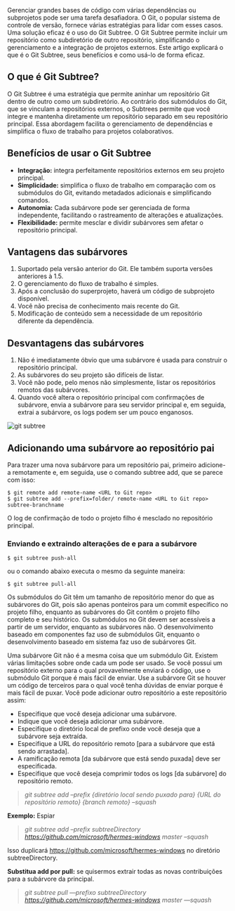 Gerenciar grandes bases de código com várias dependências ou subprojetos pode ser uma tarefa desafiadora. O Git, o popular sistema de controle de versão, fornece várias estratégias para lidar com esses casos. Uma solução eficaz é o uso do Git Subtree. O Git Subtree permite incluir um repositório como subdiretório de outro repositório, simplificando o gerenciamento e a integração de projetos externos. Este artigo explicará o que é o Git Subtree, seus benefícios e como usá-lo de forma eficaz.

## O que é Git Subtree?

O Git Subtree é uma estratégia que permite aninhar um repositório Git dentro de outro como um subdiretório. Ao contrário dos submódulos do Git, que se vinculam a repositórios externos, o Subtrees permite que você integre e mantenha diretamente um repositório separado em seu repositório principal. Essa abordagem facilita o gerenciamento de dependências e simplifica o fluxo de trabalho para projetos colaborativos.

## Benefícios de usar o Git Subtree

- **Integração:** integra perfeitamente repositórios externos em seu projeto principal.
- **Simplicidade:** simplifica o fluxo de trabalho em comparação com os submódulos do Git, evitando metadados adicionais e simplificando comandos.
- **Autonomia:** Cada subárvore pode ser gerenciada de forma independente, facilitando o rastreamento de alterações e atualizações.
- **Flexibilidade:** permite mesclar e dividir subárvores sem afetar o repositório principal.

## **Vantagens das subárvores**

1. Suportado pela versão anterior do Git. Ele também suporta versões anteriores à 1.5.
2. O gerenciamento do fluxo de trabalho é simples.
3. Após a conclusão do superprojeto, haverá um código de subprojeto disponível.
4. Você não precisa de conhecimento mais recente do Git.
5. Modificação de conteúdo sem a necessidade de um repositório diferente da dependência.

## **Desvantagens das subárvores**

1. Não é imediatamente óbvio que uma subárvore é usada para construir o repositório principal.
2. As subárvores do seu projeto são difíceis de listar.
3. Você não pode, pelo menos não simplesmente, listar os repositórios remotos das subárvores.
4. Quando você altera o repositório principal com confirmações de subárvore, envia a subárvore para seu servidor principal e, em seguida, extrai a subárvore, os logs podem ser um pouco enganosos.

![git subtree](https://media.geeksforgeeks.org/wp-content/uploads/20220214114738/gitSubTrees.jpg)

## **Adicionando uma subárvore ao repositório pai**

Para trazer uma nova subárvore para um repositório pai, primeiro adicione-a remotamente e, em seguida, use o comando subtree add, que se parece com isso:

```
$ git remote add remote-name <URL to Git repo>
$ git subtree add --prefix=folder/ remote-name <URL to Git repo> subtree-branchname
```

O log de confirmação de todo o projeto filho é mesclado no repositório principal.

### **Enviando e extraindo alterações de e para a subárvore**

```
$ git subtree push-all
```

ou o comando abaixo executa o mesmo da seguinte maneira:

```
$ git subtree pull-all
```

Os submódulos do Git têm um tamanho de repositório menor do que as subárvores do Git, pois são apenas ponteiros para um commit específico no projeto filho, enquanto as subárvores do Git contêm o projeto filho completo e seu histórico. Os submódulos no Git devem ser acessíveis a partir de um servidor, enquanto as subárvores não. O desenvolvimento baseado em componentes faz uso de submódulos Git, enquanto o desenvolvimento baseado em sistema faz uso de subárvores Git.

Uma subárvore Git não é a mesma coisa que um submódulo Git. Existem várias limitações sobre onde cada um pode ser usado. Se você possui um repositório externo para o qual provavelmente enviará o código, use o submódulo Git porque é mais fácil de enviar. Use a subárvore Git se houver um código de terceiros para o qual você tenha dúvidas de enviar porque é mais fácil de puxar. Você pode adicionar outro repositório a este repositório assim:

- Especifique que você deseja adicionar uma subárvore.
- Indique que você deseja adicionar uma subárvore.
- Especifique o diretório local de prefixo onde você deseja que a subárvore seja extraída.
- Especifique a URL do repositório remoto [para a subárvore que está sendo arrastada].
- A ramificação remota [da subárvore que está sendo puxada] deve ser especificada.
- Especifique que você deseja comprimir todos os logs [da subárvore] do repositório remoto.

> _git subtree add –prefix {diretório local sendo puxado para} {URL do repositório remoto} {branch remoto} –squash_

**Exemplo:** Espiar

> _git subtree add –prefix subtreeDirectory https://github.com/microsoft/hermes-windows master –squash_

Isso duplicará https://github.com/microsoft/hermes-windows no diretório subtreeDirectory.

**Substitua add por pull:** se quisermos extrair todas as novas contribuições para a subárvore da principal.

> _git subtree pull —prefixo subtreeDirectory https://github.com/microsoft/hermes-windows master —squash_



